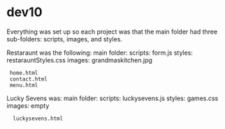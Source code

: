 # dev10

Everything was set up so each project was that the main folder had three sub-folders: scripts, images, and styles.

Restaraunt was the following:
main folder:
    <folder> scripts:
        form.js
    <folder> styles:
        restarauntStyles.css
     <folder>images:
        grandmaskitchen.jpg
        
     home.html
     contact.html
     menu.html
     
     
     
     
 Lucky Sevens was:
 main folder:
       <folder> scripts:
            luckysevens.js
       <folder> styles:
           games.css
       <folder>images:
          empty
          
      luckysevens.html
      
      
      
   
        
     
